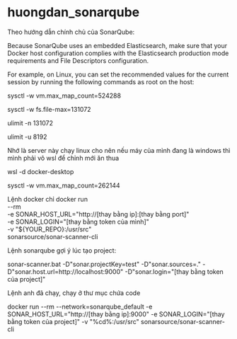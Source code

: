 # huongdan_sonarqube


Theo hướng dẫn chính chủ của SonarQube:

Because SonarQube uses an embedded Elasticsearch, make sure that your Docker host configuration complies with the Elasticsearch production mode requirements and File Descriptors configuration.

For example, on Linux, you can set the recommended values for the current session by running the following commands as root on the host:

sysctl -w vm.max_map_count=524288

sysctl -w fs.file-max=131072

ulimit -n 131072

ulimit -u 8192


Nhớ là server này chạy linux cho nên nếu máy của mình đang là windows thì mình phải vô wsl để chỉnh mới ăn thua

wsl -d docker-desktop

sysctl -w vm.max_map_count=262144


Lệnh docker chỉ
docker run \
    --rm \
    -e SONAR_HOST_URL="http://[thay bằng ip]:[thay bằng port]" \
    -e SONAR_LOGIN="[thay bằng token của mình]" \
    -v "${YOUR_REPO}:/usr/src" \
    sonarsource/sonar-scanner-cli

Lệnh sonarqube gợi ý lúc tạo project:

sonar-scanner.bat -D"sonar.projectKey=test" -D"sonar.sources=." -D"sonar.host.url=http://localhost:9000" -D"sonar.login="[thay bằng token của project]"

Lệnh anh đã chạy, chạy ở thư mục chứa code 

docker run --rm  --network=sonarqube_default -e SONAR_HOST_URL="http://[thay bằng ip]:9000" -e SONAR_LOGIN="[thay bằng token của project]"  -v "%cd%:/usr/src" sonarsource/sonar-scanner-cli

